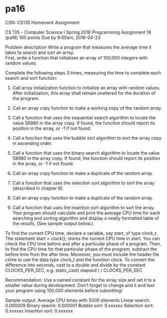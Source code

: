 # pa16
CSN: CS135 Homeowrk Assignment

CS	135	–	Computer	Science	I	Spring	2016	Programming	Assignment	16	(pa16)	100	points	Due	by	9:00am,	2016-04-23	
	
Problem	description	Write	a	program	that	measures	the	average	time	it	takes	to	search	and	sort	an	array.	
First,	write	a	function	that	initializes	an	array	of	100,000	integers	with	random	values.	

Complete	the	following	steps	3	times,	measuring	the	time	to	complete	each	search	and	sort	function:	

  1. Call	array	initialization	function	to	initialize	an	array	with	random	values.	After	initialization,	this	array	shall	remain	unaltered	for	the	duration	of	the	program.	
  
  2. Call	an	array	copy	function	to	make	a	working	copy	of	the	random	array.	
  
  3. Call	a	function	that	uses	the	sequential	search	algorithm	to	locate	the	value	58980	in	the	array	copy.	If	found,	the	function	should	report	its	position	in	the	array,	or	-1	if	not	found.	
  
  4. Call	a	function	that	uses	the	bubble	sort	algorithm	to	sort	the	array	copy	in	ascending	order.	
  
  5. Call	a	function	that	uses	the	binary	search	algorithm	to	locate	the	value	58980	in	the	array	copy.	If	found,	the	function	should	report	its	position	in	the	array,	or	-1	if	not	found.	
  
  6. Call	an	array	copy	function	to	make	a	duplicate	of	the	random	array.	
  
  7. Call	a	function	that	uses	the	selection	sort	algorithm	to	sort	the	array	(described	in	chapter	8).	
  
  8. Call	an	array	copy	function	to	make	a	duplicate	of	the	random	array.	
  
  9. Call	a	function	that	uses	the	insertion	sort	algorithm	to	sort	the	array.		Your	program	should	calculate	and	print	the	average	CPU	time	for	each	searching	and	sorting	algorithm	and	display	a	neatly	formatted	table	of	the	results.	(See	sample	output	below.)	
  
To	find	the	current	CPU	time,	declare	a	variable,	say	start,	of	type	clock_t.	The	statement	start = clock();	stores	the	current	CPU	time	in	start.	You	can	check	the	CPU	time	before	and	after	a	particular	phase	of	a	program.	Then,	to	find	the	CPU	time	for	that	particular	phase	of	the	program,	subtract	the	before	time	from	the	after	time.	Moreover,	you	must include	the	header	file	ctime	to	use	the	data	type	clock_t	and	the	function	clock.	To	convert	the	difference	into	seconds,	cast	to	a	double	and	divide	by	the	constant	CLOCKS_PER_SEC,	e.g.		static_cast<double>( elapsed ) / CLOCKS_PER_SEC 
	
Recommendation:	Use	a	named	constant	for	the	array	size	and	set	it	to	a	smaller	value	during	development.	Don’t	forget	to change	and	it	and	test	your	program	using	100,000	elements	before	submitting!	

Sample	output:	
Average CPU times with 5000 elements 
Linear search:    0.000009 
Binary search:    0.000001 
Bubble sort:      0.xxxxxx 
Selection sort:   0.xxxxxx 
Insertion sort:   0.xxxxxx 
